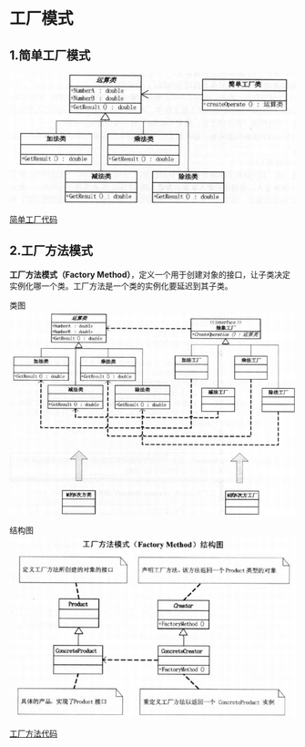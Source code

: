 # 工厂模式

## 1.简单工厂模式

![简单工厂](img/简单工厂.png)

[简单工厂代码](src/singlefactory)

## 2.工厂方法模式

**工厂方法模式（Factory Method）**，定义一个用于创建对象的接口，让子类决定实例化哪一个类。工厂方法是一个类的实例化要延迟到其子类。

类图
![方法工厂](img/方法工厂模式.png)

结构图
![方法工厂](img/工厂方法结构图.png)


[工厂方法代码](src/methodfactory)